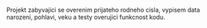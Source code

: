 Projekt zabyvajici se overenim prijateho rodneho cisla, vypisem data narozeni, pohlavi, veku a testy overujici funkcnost kodu.
